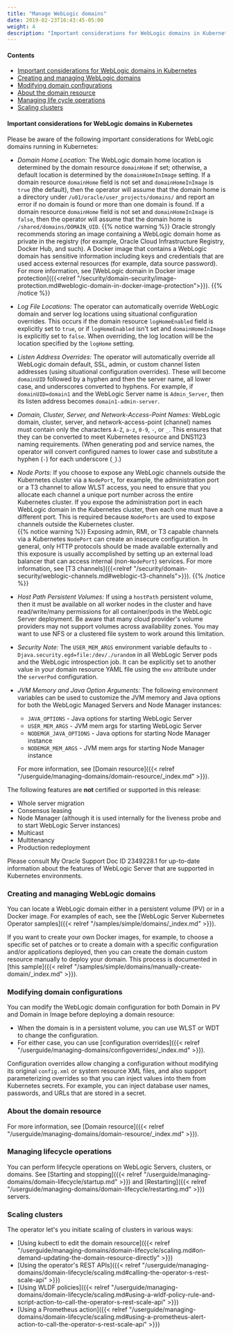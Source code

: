 ```yaml
---
title: "Manage WebLogic domains"
date: 2019-02-23T16:43:45-05:00
weight: 4
description: "Important considerations for WebLogic domains in Kubernetes."
---
```


#### Contents

* [Important considerations for WebLogic domains in Kubernetes](#important-considerations-for-weblogic-domains-in-kubernetes)
* [Creating and managing WebLogic domains](#creating-and-managing-weblogic-domains)
* [Modifying domain configurations](#modifying-domain-configurations)
* [About the domain resource](#about-the-domain-resource)
* [Managing life cycle operations](#managing-life-cycle-operations)
* [Scaling clusters](#scaling-clusters)

#### Important considerations for WebLogic domains in Kubernetes

Please be aware of the following important considerations for WebLogic domains running in Kubernetes:

* _Domain Home Location:_ The WebLogic domain home location is determined by the domain resource `domainHome` if set; otherwise, a default location is determined by the `domainHomeInImage` setting. If a domain resource `domainHome` field is not set
  and `domainHomeInImage` is `true` (the default), then the operator will
  assume that the domain home is a directory under `/u01/oracle/user_projects/domains/` and report an error if no domain is found
  or more than one domain is found.  If a domain resource `domainHome` field is not set and `domainHomeInImage` is `false`, then the operator will
  assume that the domain home is `/shared/domains/DOMAIN_UID`.
  {{% notice warning %}}
  Oracle strongly recommends storing an image containing a WebLogic domain home
  as private in the registry (for example, Oracle Cloud Infrastructure Registry, Docker Hub, and such).
  A Docker image that contains a WebLogic domain has sensitive information including
  keys and credentials that are used access external resources (for example, data source password).
  For more information, see
  [WebLogic domain in Docker image protection]({{<relref "/security/domain-security/image-protection.md#weblogic-domain-in-docker-image-protection">}}).
  {{% /notice %}}

* _Log File Locations:_ The operator can automatically override WebLogic domain and server log locations using situational
  configuration overrides.  This occurs if the domain resource `logHomeEnabled` field is explicitly set to `true`, or if `logHomeEnabled` isn't set
  and `domainHomeInImage` is explicitly set to `false`.   When overriding, the log location will be the location specified by the `logHome` setting.

* _Listen Address Overrides:_  The operator will automatically override all WebLogic domain default,
  SSL, admin, or custom channel listen addresses (using situational configuration overrides).  These will become `domainUID` followed by a
  hyphen and then the server name, all lower case, and underscores converted to hyphens.  For example, if `domainUID=domain1` and
  the WebLogic Server name is `Admin_Server`, then its listen address becomes `domain1-admin-server`.

* _Domain, Cluster, Server, and Network-Access-Point Names:_ WebLogic domain, cluster, server, and network-access-point (channel)
  names must contain only the characters `A-Z`, `a-z`, `0-9`, `-`, or `_`.  This ensures that they can be converted to
  meet Kubernetes resource and DNS1123 naming requirements.  (When generating pod and service names, the operator will convert
  configured names to lower case and substitute a hyphen (`-`) for each underscore (`_`).)

* _Node Ports:_ If you choose to expose any WebLogic channels outside the Kubernetes cluster via a `NodePort`, for example, the
  administration port or a T3 channel to allow WLST access, you need to ensure that you allocate each channel a
  unique port number across the entire Kubernetes cluster.  If you expose the administration port in each WebLogic domain in
  the Kubernetes cluster, then each one must have a different port.  This is required because `NodePorts` are used to
  expose channels outside the Kubernetes cluster.  
  {{% notice warning %}}
  Exposing admin, RMI, or T3 capable channels via a Kubernetes `NodePort`
  can create an insecure configuration. In general, only HTTP protocols should be made available externally and this exposure
  is usually accomplished by setting up an external load balancer that can access internal (non-`NodePort`) services.
  For more information, see [T3 channels]({{<relref "/security/domain-security/weblogic-channels.md#weblogic-t3-channels">}}).
  {{% /notice %}}

* _Host Path Persistent Volumes:_ If using a `hostPath` persistent volume, then it must be available on all worker nodes in the cluster and have read/write/many permissions for all container/pods in the WebLogic Server deployment.  Be aware
  that many cloud provider's volume providers may not support volumes across availability zones.  You may want to use NFS or a clustered file system to work around this limitation.

* _Security Note:_ The `USER_MEM_ARGS` environment variable defaults to `-Djava.security.egd=file:/dev/./urandom` in all WebLogic Server pods and the WebLogic introspection job. It can be explicitly set to another value in your domain resource YAML file using the `env` attribute under the `serverPod` configuration.

* _JVM Memory and Java Option Arguments:_ The following environment variables can be used to customize the JVM memory and Java options for both the WebLogic Managed Servers and Node Manager instances:

    * `JAVA_OPTIONS` - Java options for starting WebLogic Server
    * `USER_MEM_ARGS` - JVM mem args for starting WebLogic Server
    * `NODEMGR_JAVA_OPTIONS` - Java options for starting Node Manager instance
    * `NODEMGR_MEM_ARGS` - JVM mem args for starting Node Manager instance

    For more information, see [Domain resource]({{< relref "/userguide/managing-domains/domain-resource/_index.md" >}}).

The following features are **not** certified or supported in this release:

* Whole server migration
* Consensus leasing
* Node Manager (although it is used internally for the liveness probe and to start WebLogic Server instances)
* Multicast
* Multitenancy
* Production redeployment

Please consult My Oracle Support Doc ID 2349228.1 for up-to-date information about the features of WebLogic Server that are supported in Kubernetes environments.


### Creating and managing WebLogic domains

You can locate a WebLogic domain either in a persistent volume (PV) or in a Docker image.
For examples of each, see the [WebLogic Server Kubernetes Operator samples]({{< relref "/samples/simple/domains/_index.md" >}}).

If you want to create your own Docker images, for example, to choose a specific set of patches or to create a domain
with a specific configuration and/or applications deployed, then you can create the domain custom resource
manually to deploy your domain.  This process is documented in [this
sample]({{< relref "/samples/simple/domains/manually-create-domain/_index.md" >}}).

### Modifying domain configurations

You can modify the WebLogic domain configuration for both Domain in PV and Domain in Image before deploying a domain resource:

* When the domain is in a persistent volume, you can use WLST or WDT to change the configuration.
* For either case, you can use [configuration overrides]({{< relref "/userguide/managing-domains/configoverrides/_index.md" >}}).   

Configuration overrides allow changing a configuration without modifying its original `config.xml` or system resource XML files, and also support parameterizing overrides so that you can inject values into them from Kubernetes secrets.   For example, you can inject database user names, passwords, and URLs that are stored in a secret.

### About the domain resource

For more information, see [Domain resource]({{< relref "/userguide/managing-domains/domain-resource/_index.md" >}}).

### Managing lifecycle operations

You can perform lifecycle operations on WebLogic Servers, clusters, or domains.
See [Starting and stopping]({{< relref "/userguide/managing-domains/domain-lifecycle/startup.md" >}}) and [Restarting]({{< relref "/userguide/managing-domains/domain-lifecycle/restarting.md" >}}) servers.

### Scaling clusters

The operator let's you initiate scaling of clusters in various ways:

* [Using kubectl to edit the domain resource]({{< relref "/userguide/managing-domains/domain-lifecycle/scaling.md#on-demand-updating-the-domain-resource-directly" >}})
* [Using the operator's REST APIs]({{< relref "/userguide/managing-domains/domain-lifecycle/scaling.md#calling-the-operator-s-rest-scale-api" >}})
* [Using WLDF policies]({{< relref "/userguide/managing-domains/domain-lifecycle/scaling.md#using-a-wldf-policy-rule-and-script-action-to-call-the-operator-s-rest-scale-api" >}})
* [Using a Prometheus action]({{< relref "/userguide/managing-domains/domain-lifecycle/scaling.md#using-a-prometheus-alert-action-to-call-the-operator-s-rest-scale-api" >}})
